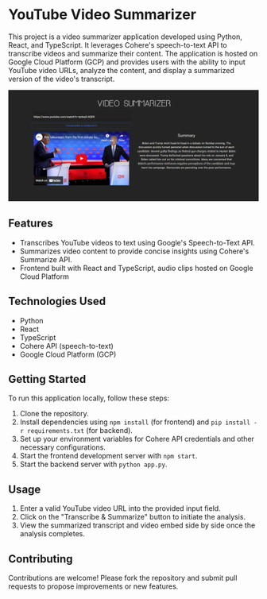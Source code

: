 # YouTube Video Summarizer

This project is a video summarizer application developed using Python, React, and TypeScript. It leverages Cohere's speech-to-text API to transcribe videos and summarize their content. The application is hosted on Google Cloud Platform (GCP) and provides users with the ability to input YouTube video URLs, analyze the content, and display a summarized version of the video's transcript.

![Demo Picture](client/public/demo.png "Demo")

## Features

- Transcribes YouTube videos to text using Google's Speech-to-Text API.
- Summarizes video content to provide concise insights using Cohere's Summarize API.
- Frontend built with React and TypeScript, audio clips hosted on Google Cloud Platform

## Technologies Used

- Python
- React
- TypeScript
- Cohere API (speech-to-text)
- Google Cloud Platform (GCP)

## Getting Started

To run this application locally, follow these steps:

1. Clone the repository.
2. Install dependencies using `npm install` (for frontend) and `pip install -r requirements.txt` (for backend).
3. Set up your environment variables for Cohere API credentials and other necessary configurations.
4. Start the frontend development server with `npm start`.
5. Start the backend server with `python app.py`.

## Usage

1. Enter a valid YouTube video URL into the provided input field.
2. Click on the "Transcribe & Summarize" button to initiate the analysis.
3. View the summarized transcript and video embed side by side once the analysis completes.

## Contributing

Contributions are welcome! Please fork the repository and submit pull requests to propose improvements or new features.
